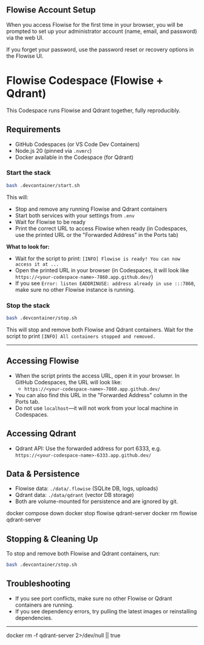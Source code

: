 ## Flowise Account Setup

When you access Flowise for the first time in your browser, you will be prompted to set up your administrator account (name, email, and password) via the web UI. 

If you forget your password, use the password reset or recovery options in the Flowise UI.
# Flowise Codespace (Flowise + Qdrant)

This Codespace runs Flowise and Qdrant together, fully reproducibly.

## Requirements
- GitHub Codespaces (or VS Code Dev Containers)
- Node.js 20 (pinned via `.nvmrc`)
- Docker available in the Codespace (for Qdrant)

### Start the stack
```bash
bash .devcontainer/start.sh
```
This will:
- Stop and remove any running Flowise and Qdrant containers
- Start both services with your settings from `.env`
- Wait for Flowise to be ready
- Print the correct URL to access Flowise when ready (in Codespaces, use the printed URL or the "Forwarded Address" in the Ports tab)

**What to look for:**
- Wait for the script to print: `[INFO] Flowise is ready! You can now access it at ...`
- Open the printed URL in your browser (in Codespaces, it will look like `https://<your-codespace-name>-7860.app.github.dev/`)
- If you see `Error: listen EADDRINUSE: address already in use :::7860`, make sure no other Flowise instance is running.

### Stop the stack
```bash
bash .devcontainer/stop.sh
```
This will stop and remove both Flowise and Qdrant containers. Wait for the script to print `[INFO] All containers stopped and removed.`

---


## Accessing Flowise
- When the script prints the access URL, open it in your browser. In GitHub Codespaces, the URL will look like:
	- `https://<your-codespace-name>-7860.app.github.dev/`
- You can also find this URL in the "Forwarded Address" column in the Ports tab.
- Do not use `localhost`—it will not work from your local machine in Codespaces.

## Accessing Qdrant
- Qdrant API: Use the forwarded address for port 6333, e.g. `https://<your-codespace-name>-6333.app.github.dev/`

## Data & Persistence
- Flowise data: `./data/.flowise` (SQLite DB, logs, uploads)
- Qdrant data: `./data/qdrant` (vector DB storage)
- Both are volume-mounted for persistence and are ignored by git.

docker compose down
docker stop flowise qdrant-server
docker rm flowise qdrant-server
## Stopping & Cleaning Up
To stop and remove both Flowise and Qdrant containers, run:
```bash
bash .devcontainer/stop.sh
```

## Troubleshooting
- If you see port conflicts, make sure no other Flowise or Qdrant containers are running.
- If you see dependency errors, try pulling the latest images or reinstalling dependencies.

---

docker rm -f qdrant-server 2>/dev/null || true



